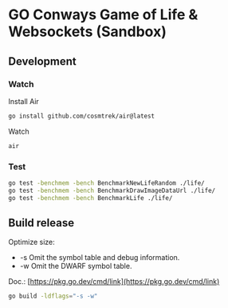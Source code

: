 # GO Conways Game of Life & Websockets (Sandbox)

## Development

### Watch

Install Air

```bash
go install github.com/cosmtrek/air@latest
```

Watch

```bash
air
```

### Test

```bash
go test -benchmem -bench BenchmarkNewLifeRandom ./life/
go test -benchmem -bench BenchmarkDrawImageDataUrl ./life/
go test -benchmem -bench BenchmarkLife ./life/
```

## Build release

Optimize size:

- -s Omit the symbol table and debug information.
- -w Omit the DWARF symbol table.

Doc.: [https://pkg.go.dev/cmd/link](https://pkg.go.dev/cmd/link)

```bash
go build -ldflags="-s -w"
```
